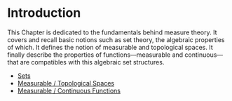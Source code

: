 # Introduction

This Chapter is dedicated to the fundamentals behind measure theory.
It covers and recall basic notions such as set theory, the algebraic properties of which.
It defines the notion of measurable and topological spaces.
It finally describe the properties of functions&mdash;measurable and continuous&mdash;that are compatibles with this algebraic set structures.


* [Sets](011-sets.md)
* [Measurable / Topological Spaces](012-measurability-topology.md)
* [Measurable / Continuous Functions](013-measurable-continuous-functions.md)
